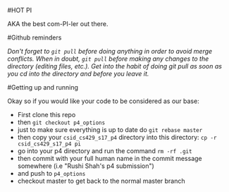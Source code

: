 #HOT PI

AKA the best com-PI-ler out there.

#Github reminders

*Don't forget to `git pull` before doing anything in order to avoid merge conflicts. When in doubt, `git pull` before making any changes to the directory (editing files, etc.). Get into the habit of doing git pull as soon as you cd into the directory and before you leave it.*

#Getting up and running

Okay so if you would like your code to be considered as our base:

- First clone this repo
- then `git checkout p4_options`
- just to make sure everything is up to date do `git rebase master`
- then copy your `csid_cs429_s17_p4` directory into this directory: `cp -r csid_cs429_s17_p4 pi`
- go into your p4 directory and run the command `rm -rf .git`
- then commit with your full human name in the commit message somewhere (i.e "Rushi Shah's p4 submission")
- and push to `p4_options`
- checkout master to get back to the normal master branch
